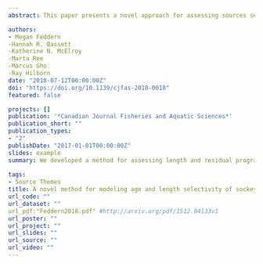 ```yaml
---
abstract: This paper presents a novel approach for assessing sources selectivity in test fisheries using the Port Moller test fishery (PMTF) as a case study. The PMTF intercepts sockeye salmon (Oncorhynchus nerka) migrating to Bristol Bay, Alaska, to estimate run strength and timing. In 2011, the mesh size of gillnets used in the test fishery was decreased for half of the net panels to generate more accurate run estimates by correcting for greater selectivity of larger 3-ocean fish (fish that have spent 3 years in the ocean) relative to smaller 2-ocean fish (fish that have spent 2 years in the ocean). Here, we quantify two sources of age selectivity in the PMTF program, length selectivity parameterized by mean fish length (which should be corrected by the net mesh change) and length-independent selectivity, which we refer to as residual program selectivity (which would not be impacted by the net mesh change), both before and after the net change. Model parameters of selectivity show strong support length selectivity was eliminated, but residual program selectivity still existed after the reduction in net mesh size. Our results demonstrate the necessity of considering both vulnerability and accessibility to fishing gear when assessing selectivity in test fisheries.

authors:
- Megan Feddern
-Hannah R. Bassett
-Katherine N. McElroy
-Marta Ree
-Marcus Gho
-Ray Hilborn
date: "2018-07-12T00:00:00Z"
doi: "https://doi.org/10.1139/cjfas-2018-0018"
featured: false

projects: []
publication: '*Canadian Journal Fisheries and Aquatic Sciences*'
publication_short: ""
publication_types:
- "2"
publishDate: "2017-01-01T00:00:00Z"
slides: example
summary: We developed a method for assessing length and residual program selectivity for Port Moller test fishery.
 
tags:
- Source Themes
title: A novel method for modeling age and length selectivity of sockeye salmon as applied to the Bristol Bay Port Moller test fishery
url_code: ""
url_dataset: ""
url_pdf:"Feddern2018.pdf" #http://arxiv.org/pdf/1512.04133v1
url_poster: ""
url_project: ""
url_slides: ""
url_source: ""
url_video: ""
---
```

